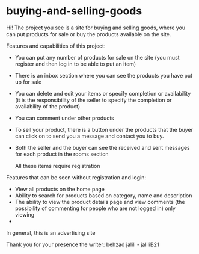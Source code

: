 # buying-and-selling-goods
Hi!
The project you see is a site for buying and selling goods, where you can put products for sale or buy the products available on the site.

Features and capabilities of this project:

- You can put any number of products for sale on the site (you must register and then log in to be able to put an item)
- There is an inbox section where you can see the products you have put up for sale
- You can delete and edit your items or specify completion or availability (it is the responsibility of the seller to specify the completion or availability of the product)
- You can comment under other products
- To sell your product, there is a button under the products that the buyer can click on to send you a message and contact you to buy.
- Both the seller and the buyer can see the received and sent messages for each product in the rooms section

  All these items require registration
  
Features that can be seen without registration and login:

- View all products on the home page
- Ability to search for products based on category, name and description
- The ability to view the product details page and view comments (the possibility of commenting for people who are not logged in) only viewing
- 
In general, this is an advertising site


Thank you for your presence 
the writer: behzad jalili - jaliliB21
